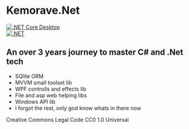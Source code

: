 # Kemorave.Net
[![.NET Core Desktop](https://github.com/Kemorave/Kemorave.Net/actions/workflows/dotnet-desktop.yml/badge.svg?branch=master)](https://github.com/Kemorave/Kemorave.Net/actions/workflows/dotnet-desktop.yml)
<br>
[![.NET](https://github.com/Kemorave/Kemorave.Net/actions/workflows/dotnet.yml/badge.svg)](https://github.com/Kemorave/Kemorave.Net/actions/workflows/dotnet.yml)
<br>
## An over 3 years journey to master C# and .Net tech 

- SQlite ORM
- MVVM small toolset lib
- WPF controlls and effects lib
- File and asp web helping libs 
- Windows API lib
- I forgot the rest, only god know whats in there now

Creative Commons Legal Code
CC0 1.0 Universal
